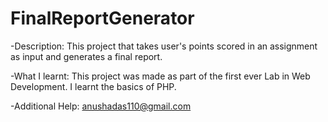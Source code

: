 # FinalReportGenerator
-Description:
This project that takes user's points scored in an assignment as input and generates a final report.

-What I learnt:
This project was made as part of the first ever Lab in Web Development. I learnt the basics of PHP.

-Additional Help:
anushadas110@gmail.com

